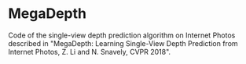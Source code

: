 # MegaDepth
Code of the single-view depth prediction algorithm on Internet Photos described in "MegaDepth: Learning Single-View Depth Prediction from Internet Photos, Z. Li and N. Snavely, CVPR 2018".
